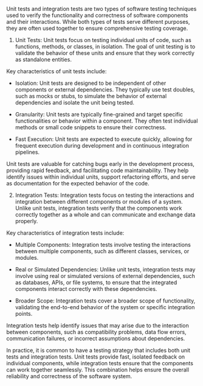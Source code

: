 Unit tests and integration tests are two types of software testing techniques used to verify the functionality and correctness of software components and their interactions. While both types of tests serve different purposes, they are often used together to ensure comprehensive testing coverage.

1. Unit Tests:
Unit tests focus on testing individual units of code, such as functions, methods, or classes, in isolation. The goal of unit testing is to validate the behavior of these units and ensure that they work correctly as standalone entities.

Key characteristics of unit tests include:

- Isolation: Unit tests are designed to be independent of other components or external dependencies. They typically use test doubles, such as mocks or stubs, to simulate the behavior of external dependencies and isolate the unit being tested.

- Granularity: Unit tests are typically fine-grained and target specific functionalities or behavior within a component. They often test individual methods or small code snippets to ensure their correctness.

- Fast Execution: Unit tests are expected to execute quickly, allowing for frequent execution during development and in continuous integration pipelines.

Unit tests are valuable for catching bugs early in the development process, providing rapid feedback, and facilitating code maintainability. They help identify issues within individual units, support refactoring efforts, and serve as documentation for the expected behavior of the code.

2. Integration Tests:
Integration tests focus on testing the interactions and integration between different components or modules of a system. Unlike unit tests, integration tests verify that the components work correctly together as a whole and can communicate and exchange data properly.

Key characteristics of integration tests include:

- Multiple Components: Integration tests involve testing the interactions between multiple components, such as different classes, services, or modules.

- Real or Simulated Dependencies: Unlike unit tests, integration tests may involve using real or simulated versions of external dependencies, such as databases, APIs, or file systems, to ensure that the integrated components interact correctly with these dependencies.

- Broader Scope: Integration tests cover a broader scope of functionality, validating the end-to-end behavior of the system or specific integration points.

Integration tests help identify issues that may arise due to the interaction between components, such as compatibility problems, data flow errors, communication failures, or incorrect assumptions about dependencies.

In practice, it is common to have a testing strategy that includes both unit tests and integration tests. Unit tests provide fast, isolated feedback on individual components, while integration tests ensure that the components can work together seamlessly. This combination helps ensure the overall reliability and correctness of the software system.

